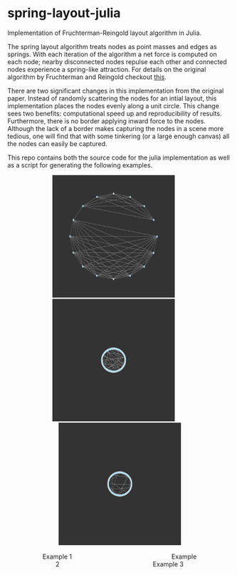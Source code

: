 # spring-layout-julia
Implementation of Fruchterman-Reingold layout algorithm in Julia. 

The spring layout algorithm treats nodes as point masses and edges as springs. With each iteration of the algorithm a net force is computed on each node;  nearby disconnected nodes repulse each other and connected nodes experience a spring-like attraction. For details on the original algorithm by Fruchterman and Reingold checkout [this](https://doi.org/10.1002/spe.4380211102).

There are two significant changes in this implementation from the original paper. Instead of randomly scattering the nodes for an intial layout, this implementation places the nodes evenly along a unit circle. This change sees two benefits: computational speed up and reproducibility of results. Furthermore, there is no border applying inward force to the nodes. Although the lack of a border makes capturing the nodes in a scene more tedious, one will find that with some tinkering (or a large enough canvas) all the nodes can easily be captured. 

This repo contains both the source code for the julia implementation as well as a script for generating the following examples. 

<p align="center"><img src="example_1.gif" width="275" height="275"/>&emsp;&emsp;<img src="example_2.gif" width="275" height="275"/>&emsp;&emsp;<img src="example_3.gif" width="275" height="275"/></p>
<p align="center">Example 1&emsp;&emsp;&emsp;&emsp;&emsp;&emsp;&emsp;&emsp;&emsp;&emsp;&emsp;&emsp;&emsp;&emsp;&emsp;&emsp;Example 2&emsp;&emsp;&emsp;&emsp;&emsp;&emsp;&emsp;&emsp;&emsp;&emsp;&emsp;&emsp;&emsp;&emsp;&emsp;Example 3</p>
